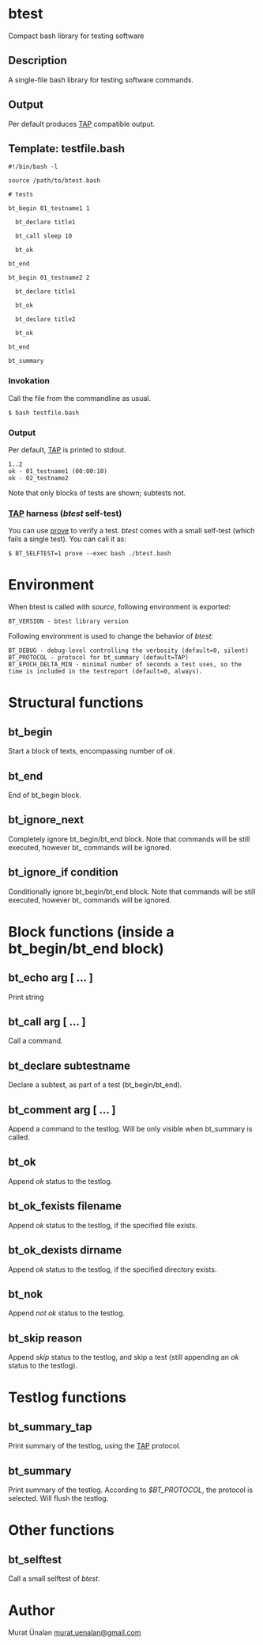 # btest
Compact bash library for testing software

## Description
A single-file bash library for testing software commands. 

## Output
Per default produces [TAP](https://testanything.org/) compatible output. 

## Template: testfile.bash

```
#!/bin/bash -l

source /path/to/btest.bash

# tests

bt_begin 01_testname1 1 

  bt_declare title1

  bt_call sleep 10
  
  bt_ok

bt_end

bt_begin 01_testname2 2

  bt_declare title1

  bt_ok

  bt_declare title2

  bt_ok

bt_end

bt_summary
```

### Invokation
Call the file from the commandline as usual.

```
$ bash testfile.bash
```

### Output
Per default, [TAP](https://testanything.org/) is printed to stdout.

```
1..2
ok - 01_testname1 (00:00:10)
ok - 02_testname2
```

Note that only blocks of tests are shown; subtests not. 

### [TAP](https://testanything.org/) harness (*btest* self-test)
You can use [prove](https://perldoc.perl.org/prove) to verify a test. *btest* comes with a small self-test (which fails a single test). You can call it as:
```
$ BT_SELFTEST=1 prove --exec bash ./btest.bash
```

# Environment
When btest is called with *source*, following environment is exported:

    BT_VERSION - btest library version

Following environment is used to change the behavior of *btest*:

    BT_DEBUG - debug-level controlling the verbosity (default=0, silent)
    BT_PROTOCOL - protocol for bt_summary (default=TAP)
    BT_EPOCH_DELTA_MIN - minimal number of seconds a test uses, so the time is included in the testreport (default=0, always).

# Structural functions

## bt_begin <testname> <expected>
Start a block of texts, encompassing <expected> number of *ok*.

## bt_end
End of bt_begin block.

## bt_ignore_next
Completely ignore bt_begin/bt_end block. Note that commands will be still executed, however bt_ commands will be ignored.

## bt_ignore_if condition
Conditionally ignore bt_begin/bt_end block. Note that commands will be still executed, however bt_ commands will be ignored.

# Block functions (inside a bt_begin/bt_end block)

## bt_echo arg [ ... ]
Print string

## bt_call arg [ ... ]
Call a command. 

## bt_declare subtestname
Declare a subtest, as part of a test (bt_begin/bt_end).

## bt_comment arg [ ... ]
Append a command to the testlog. Will be only visible when bt_summary is called.

## bt_ok
Append *ok* status to the testlog.

## bt_ok_fexists filename
Append *ok* status to the testlog, if the specified file exists.

## bt_ok_dexists dirname
Append *ok* status to the testlog, if the specified directory exists.

## bt_nok
Append *not ok* status to the testlog.

## bt_skip reason
Append *skip* status to the testlog, and skip a test (still appending an *ok* status to the testlog).

# Testlog functions

## bt_summary_tap
Print summary of the testlog, using the [TAP](https://testanything.org/) protocol.

## bt_summary
Print summary of the testlog. According to *$BT_PROTOCOL*, the protocol is selected. Will flush the testlog.

# Other functions

## bt_selftest
Call a small selftest of *btest*.

# Author
Murat Ünalan <murat.uenalan@gmail.com>

